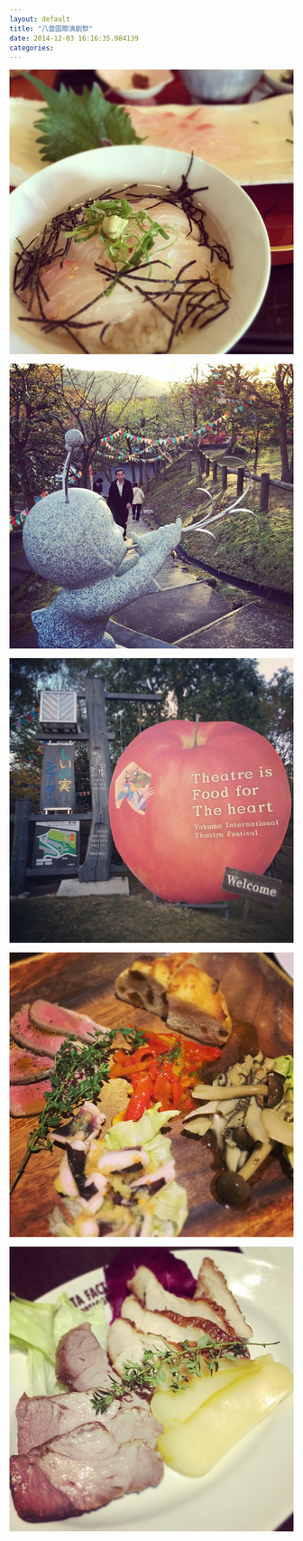 ```yaml
---
layout: default
title: "八雲国際演劇祭"
date: 2014-12-03 16:16:35.984139
categories: 
---
```


![](/assets/images/201411/10748130_1520147764910662_431673836_n.jpg)

![](/assets/images/201411/10735182_644095082374482_1113513518_n.jpg)

![](/assets/images/201411/10665426_1488233278117709_1964440754_n.jpg)

![](/assets/images/201411/926549_345660205608875_637001487_n.jpg)

![](/assets/images/201411/925562_803460173028610_185877645_n.jpg)


